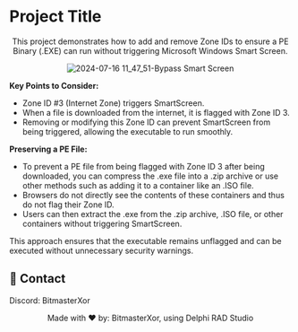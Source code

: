 # Project Title

<p align="center">
  This project demonstrates how to add and remove Zone IDs to ensure a PE Binary (.EXE) can run without triggering Microsoft Windows Smart Screen.
</p>

<p align="center">
  <img src="https://github.com/user-attachments/assets/fcde375e-9ca4-4285-b9ac-0472666f7d75" alt="2024-07-16 11_47_51-Bypass Smart Screen">
</p>

**Key Points to Consider:**
- Zone ID #3 (Internet Zone) triggers SmartScreen.
- When a file is downloaded from the internet, it is flagged with Zone ID 3.
- Removing or modifying this Zone ID can prevent SmartScreen from being triggered, allowing the executable to run smoothly.

**Preserving a PE File:**
- To prevent a PE file from being flagged with Zone ID 3 after being downloaded, you can compress the .exe file into a .zip archive or use other methods such as adding it to a container like an .ISO file.
- Browsers do not directly see the contents of these containers and thus do not flag their Zone ID.
- Users can then extract the .exe from the .zip archive, .ISO file, or other containers without triggering SmartScreen.

This approach ensures that the executable remains unflagged and can be executed without unnecessary security warnings.

## 📧 Contact

Discord: BitmasterXor

<p align="center">Made with ❤️ by: BitmasterXor, using Delphi RAD Studio</p>
